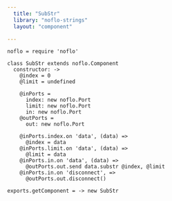 ```yaml
---
  title: "SubStr"
  library: "noflo-strings"
  layout: "component"

---
```


    noflo = require 'noflo'
    
    class SubStr extends noflo.Component
      constructor: ->
        @index = 0
        @limit = undefined
    
        @inPorts =
          index: new noflo.Port
          limit: new noflo.Port
          in: new noflo.Port
        @outPorts =
          out: new noflo.Port
    
        @inPorts.index.on 'data', (data) =>
          @index = data
        @inPorts.limit.on 'data', (data) =>
          @limit = data
        @inPorts.in.on 'data', (data) =>
          @outPorts.out.send data.substr @index, @limit
        @inPorts.in.on 'disconnect', =>
          @outPorts.out.disconnect()
    
    exports.getComponent = -> new SubStr
    

